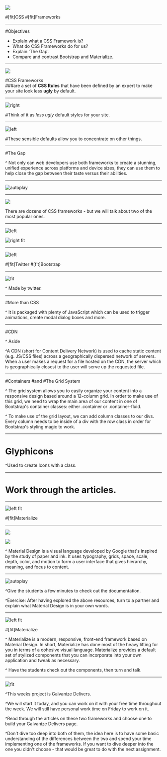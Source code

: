 ![](img/steelwork.jpg)

#[fit]CSS
#[fit]Frameworks

---
#Objectives
- Explain what a CSS Framework is?
- What do CSS Frameworks do for us?
- Explain 'The Gap'.
- Compare and contrast Bootstrap and Materialize.


---

![](img/developer.jpg)

#CSS Frameworks  
###are a set of **CSS Rules** that have been defined by an expert to make your site look less **ugly** by default.

---

![right](img/artistic.jpg)

#Think of it as *less ugly* default styles for your site.

---

![left](img/working.jpg)

#These sensible defaults allow you to concentrate on other things.

---

#The Gap

^ Not only can web developers use both frameworks to create a stunning, unified experience across platforms and device sizes, they can use them to help close the gap between their taste versus their abilities.

---

![autoplay](https://www.youtube.com/watch?v=3ResTHKVxf4)

---

![](img/ducks.jpg)

There are dozens of CSS frameworks - but we will talk about two of the most popular ones.

---

![left](img/Boostrap_logo.png)


![right fit](img/materialize.png)

---

![left](img/Boostrap_logo.png)

#[fit]Twitter 
#[fit]Bootstrap

---

![fit](img/twitter.png)

^ Made by twitter.

---

#More than CSS

^ It is packaged with plenty of JavaScript which can be used to trigger animations, create modal dialog boxes and more.

---

#CDN

^ Aside

^A CDN (short for Content Delivery Network) is used to cache static content (e.g. JS/CSS files) across a geographically dispersed network of servers. When a user makes a request for a file hosted on the CDN, the server which is geographically closest to the user will serve up the requested file.

---

#Containers
#and
#The Grid System

^ The grid system allows you to easily organize your content into a responsive design based around a 12-column grid. In order to make use of this grid, we need to wrap the main area of our content in one of Bootstrap's container classes: either .container or .container-fluid.

^ To make use of the grid layout, we can add column classes to our divs. Every column needs to be inside of a div with the row class in order for Bootstrap's styling magic to work.

---

# Glyphicons

^Used to create Icons with a class.

---

# Work through the articles.

---

![left fit](img/materialize.png)

#[fit]Materialize

---

![](img/google.jpg)

![](img/material.png)

^ Material Design is a visual language developed by Google that's inspired by the study of paper and ink. It uses typography, grids, space, scale, depth, color, and motion to form a user interface that gives hierarchy, meaning, and focus to content.

---

![autoplay](https://www.youtube.com/watch?v=Q8TXgCzxEnw)

^Give the students a few minutes to check out the documentation.

^Exercise: After having explored the above resources, turn to a partner and explain what Material Design is in your own words.

---

![left fit](img/materialize.png)

#[fit]Materialize

^ Materialize is a modern, responsive, front-end framework based on Material Design. In short, Materialize has done most of the heavy lifting for you in terms of a cohesive visual language. Materialize provides a default set of stylized components that you can incorporate into your own application and tweak as necessary.

^ Have the students check out the components, then turn and talk.

---

![fit](img/galvanize_delivers.png)

^This weeks project is Galvanize Delivers.

^We will start it today, and you can work on it with your free time throughout the week.  We will still have personal work time on Friday to work on it.

^Read through the articles on these two frameworks and choose one to build your Galvanize Delivers page.  

^Don't dive too deep into both of them, the idea here is to have some basic understanding of the differences between the two and spend your time implementing one of the frameworks.  If you want to dive deeper into the one you didn't choose - that would be great to do with the next assignment.